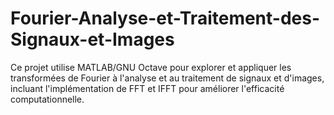 # Fourier-Analyse-et-Traitement-des-Signaux-et-Images
Ce projet utilise MATLAB/GNU Octave pour explorer et appliquer les transformées de Fourier à l'analyse et au traitement de signaux et d'images, incluant l'implémentation de FFT et IFFT pour améliorer l'efficacité computationnelle.

